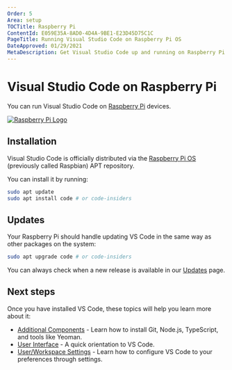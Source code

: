 ```yaml
---
Order: 5
Area: setup
TOCTitle: Raspberry Pi
ContentId: E059E35A-8AD0-4D4A-9BE1-E23D45D75C1C
PageTitle: Running Visual Studio Code on Raspberry Pi OS
DateApproved: 01/29/2021
MetaDescription: Get Visual Studio Code up and running on Raspberry Pi OS.
---
```

# Visual Studio Code on Raspberry Pi

You can run Visual Studio Code on [Raspberry Pi](https://www.raspberrypi.org) devices.

[![Raspberry Pi Logo](images/raspberry-pi-os/RPi-Logo-Landscape-Reg-SCREEN.png)](https://www.raspberrypi.org)

## Installation

Visual Studio Code is officially distributed via the [Raspberry Pi OS](https://www.raspberrypi.org/software/operating-systems) (previously called Raspbian) APT repository.

You can install it by running:

```bash
sudo apt update
sudo apt install code # or code-insiders
```

## Updates

Your Raspberry Pi should handle updating VS Code in the same way as other packages on the system:

```bash
sudo apt upgrade code # or code-insiders
```

You can always check when a new release is available in our [Updates](/updates) page. 

## Next steps

Once you have installed VS Code, these topics will help you learn more about it:

* [Additional Components](/docs/setup/additional-components.md) - Learn how to install Git, Node.js, TypeScript, and tools like Yeoman.
* [User Interface](/docs/getstarted/userinterface.md) - A quick orientation to VS Code.
* [User/Workspace Settings](/docs/getstarted/settings.md) - Learn how to configure VS Code to your preferences through settings.
